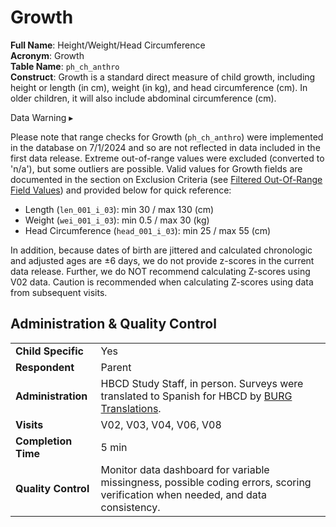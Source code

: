 # Growth

**Full Name**: Height/Weight/Head Circumference              
**Acronym**: Growth                  
**Table Name**: `ph_ch_anthro`       
**Construct**: Growth is a standard direct measure of child growth, including height or length (in cm), weight (in kg), and head circumference (cm). In older children, it will also include abdominal circumference (cm).

<div id="warning" class="warning-banner" onclick="toggleCollapse(this)">
  <span class="emoji"><i class="fas fa-exclamation-triangle"></i></span>
  <span class="text">Data Warning</span>
  <span class="arrow">▸</span>
</div>
<div class="warning-collapsible-content">
<p>Please note that range checks for Growth (<code>ph_ch_anthro</code>) were implemented in the database on 7/1/2024 and so are not reflected in data included in the first data release. Extreme out-of-range values were excluded (converted to 'n/a'), but some outliers are possible. Valid values for Growth fields are documented in the section on Exclusion Criteria (see <a href="../../datacuration/exclusions#filtered-values">Filtered Out-Of-Range Field Values</a>) and provided below for quick reference:</p>
<ul>
  <li>Length (<code>len_001_i_03</code>): min 30 / max 130 (cm) </li>
  <li>Weight (<code>wei_001_i_03</code>): min 0.5 / max 30  (kg)</li>
  <li>Head Circumference (<code>head_001_i_03</code>): min 25 / max 55 (cm)</li>
</ul>
<p>In addition, because dates of birth are jittered and calculated chronologic and adjusted ages are ±6 days, we do not provide z-scores in the current data release. Further, we do NOT recommend calculating Z-scores using V02 data. Caution is recommended when calculating Z-scores using data from subsequent visits.</p>
</div>

## Administration & Quality Control

<table style="width: 100%; border-collapse: collapse; table-layout: fixed; font-size: 16px;">
<tbody>
<tr><td><b>Child Specific</b></td>
<td>Yes</td></tr>
<tr><td><b>Respondent</b></td>
<td>Parent</td></tr>
<tr><td><b>Administration</b></td>
<td style="word-wrap: break-word; white-space: normal;">HBCD Study Staff, in person. Surveys were translated to Spanish for HBCD by <a href="https://burgtranslations.com/our-services/">BURG Translations</a>.</td></tr>
<tr><td><b>Visits</b></td>
<td>V02, V03, V04, V06, V08</td></tr>
<tr><td><b>Completion Time</b></td>
<td>5 min</td></tr>
<tr><td><b>Quality Control</b></td>
<td style="word-wrap: break-word; white-space: normal;">Monitor data dashboard for variable missingness, possible coding errors, scoring verification when needed, and data consistency.</td></tr>
</tbody>
</table>




